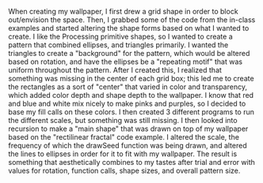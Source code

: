 When creating my wallpaper, I first drew a grid shape in order to block out/envision the space. Then, I grabbed some of the code from the in-class examples and started altering the shape forms based on what I wanted to create. I like the Processing primitive shapes, so I wanted to create a pattern that combined ellipses, and triangles primarily. I wanted the triangles to create a "background" for the pattern, which would be altered based on rotation, and have the ellipses be a "repeating motif" that was uniform throughout the pattern. After I created this, I realized that something was missing in the center of each grid box; this led me to create the rectangles as a sort of "center" that varied in color and transparency, which added color depth and shape depth to the wallpaper. I know that red and blue and white mix nicely to make pinks and purples, so I decided to base my fill calls on these colors. I then created 3 different programs to run the different scales, but something was still missing. I then looked into recursion to make a "main shape" that was drawn on top of my wallpaper based on the "rectilinear fractal" code example. I altered the scale, the frequency of which the drawSeed function was being drawn, and altered the lines to ellipses in order for it to fit with my wallpaper. The result is something that aesthetically combines to my tastes after trial and error with values for rotation, function calls, shape sizes, and overall pattern size. 